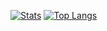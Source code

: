 [![Stats](https://github-readme-stats.vercel.app/api?username=tyhjakuori&count_private=true&show_icons=true&theme=vision-friendly-dark)](https://github.com/anuraghazra/github-readme-stats)
[![Top Langs](https://github-readme-stats.vercel.app/api/top-langs/?username=tyhjakuori&layout=compact&langs_count=8&hide=adblock%20filter%20list&theme=vision-friendly-dark)](https://github.com/anuraghazra/github-readme-stats)
